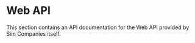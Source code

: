 # Web API

This section contains an API documentation for the Web API provided by Sim Companies itself.
